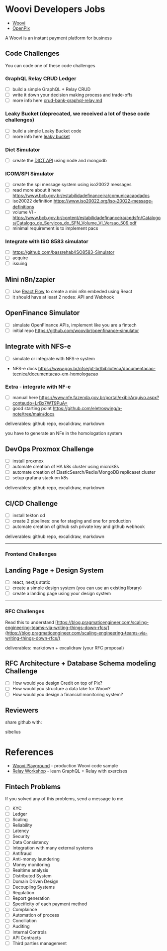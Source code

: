 # Woovi Developers Jobs

- [Woovi](https://woovi.com/)
- [OpenPix](https://openpix.com.br/)

A Woovi is an instant payment platform for business

## Code Challenges

You can code one of these code challenges

### GraphQL Relay CRUD Ledger

- [ ] build a simple GraphQL + Relay CRUD
- [ ] write it down your decision making process and trade-offs
- [ ] more info here [crud-bank-graphql-relay.md](https://github.com/woovibr/jobs/blob/main/challenges/crud-bank-graphql-relay.md)

### Leaky Bucket (deprecated, we received a lot of these code challenges)
- [ ] build a simple Leaky Bucket code
- [ ] more info here [leaky bucket](https://github.com/woovibr/jobs/blob/main/challenges/woovi-leaky-bucket-challenge.md)

### Dict Simulator
- [ ] create the [DICT API](https://developers.openpix.com.br/dict) using node and mongodb

### ICOM/SPI Simulator
- [ ] create the spi message system using iso20022 messages
- [ ] read more about it here https://www.bcb.gov.br/estabilidadefinanceira/comunicacaodados
- [ ] iso20022 definition https://www.iso20022.org/iso-20022-message-definitions
- [ ] volume VI - https://www.bcb.gov.br/content/estabilidadefinanceira/cedsfn/Catalogos/Catalogo_de_Servicos_do_SFN_Volume_VI_Versao_509.pdf
- [ ] minimal requirement is to implement pacs

### Integrate with ISO 8583 simulator
- [ ] https://github.com/bassrehab/ISO8583-Simulator
- [ ] acquire
- [ ] issuing

## Mini n8n/zapier
- [ ] Use [React Flow](https://reactflow.dev/) to create a mini n8n embeded using React
- [ ] it should have at least 2 nodes: API and Webhook

## OpenFinance Simulator

- [ ] simulate OpenFinance APIs, implement like you are a fintech
- [ ] initial repo https://github.com/woovibr/openfinance-simulator

## Integrate with NFS-e

- [ ] simulate or integrate with NFS-e system
- NFS-e docs https://www.gov.br/nfse/pt-br/biblioteca/documentacao-tecnica/documentacao-em-homologacao

### Extra - integrate with NF-e

- [ ] manual here https://www.nfe.fazenda.gov.br/portal/exibirArquivo.aspx?conteudo=LrBx7WT9PuA=
- [ ] good starting point https://github.com/eletroswing/a-note/tree/main/docs

deliverables: github repo, excalidraw, markdown

you have to generate an NFe in the homologation system

## DevOps Proxmox Challenge

- [ ] install proxmox
- [ ] automate creation of HA k8s cluster using microk8s
- [ ] automate creation of ElasticSearch/Redis/MongoDB replicaset cluster
- [ ] setup grafana stack on k8s

deliverables: github repo, excalidraw, markdown

## CI/CD Challenge

- [ ] install tekton cd
- [ ] create 2 pipelines: one for staging and one for production
- [ ] automate creation of github ssh private key and github webhook

deliverables: github repo, excalidraw, markdown

----

### Frontend Challenges

## Landing Page + Design System
- [ ] react, nextjs static
- [ ] create a simple design system (you can use an existing library)
- [ ] create a landing page using your design system

-----

### RFC Challenges

Read this to understand [https://blog.pragmaticengineer.com/scaling-engineering-teams-via-writing-things-down-rfcs/](https://blog.pragmaticengineer.com/scaling-engineering-teams-via-writing-things-down-rfcs/)

deliverables: markdown + excalidraw (your RFC proposal)

## RFC Architecture + Database Schema modeling Challenge

- [ ] How would you design Credit on top of Pix?
- [ ] How would you structure a data lake for Woovi?
- [ ] How would you design a financial monitoring system?

## Reviewers

share github with: 

sibelius
  
# References

- [Woovi Playground](https://github.com/woovibr/woovi-playground) - production Woovi code sample
- [Relay Workshop](https://github.com/sibelius/relay-workshop) - learn GraphQL + Relay with exercises

## Fintech Problems

If you solved any of this problems, send a message to me

- [ ] KYC
- [ ] Ledger
- [ ] Scaling
- [ ] Reliability
- [ ] Latency
- [ ] Security
- [ ] Data Consistency
- [ ] Integration with many external systems
- [ ] Antifraud
- [ ] Anti-money laundering
- [ ] Money monitoring
- [ ] Realtime analysis
- [ ] Distributed System
- [ ] Domain Driven Design
- [ ] Decoupling Systems
- [ ] Regulation
- [ ] Report generation
- [ ] Specificity of each payment method
- [ ] Complaince
- [ ] Automation of process
- [ ] Conciliation
- [ ] Auditing
- [ ] Internal Controls
- [ ] API Contracts
- [ ] Third parties management
